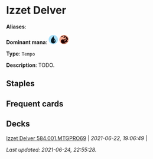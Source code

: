 # Izzet Delver

**Aliases**: 

**Dominant mana**: <img src="../resources/images/mana/U.png" width="25"/> <img src="../resources/images/mana/R.png" width="25"/>

**Type**: `Tempo`

**Description**: TODO.

## **Staples**



## **Frequent cards**



## **Decks**

[Izzet Delver 584.001.MTGPRO69](https://deckstats.net/decks/181430/2120535-izzet-delver-584-001-mtgpro69) | *2021-06-22, 19:06:49* |   


*Last updated: 2021-06-24, 22:55:28.*
